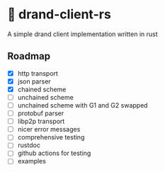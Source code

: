 # 🦀 drand-client-rs

A simple drand client implementation written in rust

## Roadmap
- [x] http transport
- [x] json parser
- [x] chained scheme
- [ ] unchained scheme
- [ ] unchained scheme with G1 and G2 swapped
- [ ] protobuf parser
- [ ] libp2p transport
- [ ] nicer error messages
- [ ] comprehensive testing
- [ ] rustdoc
- [ ] github actions for testing
- [ ] examples
